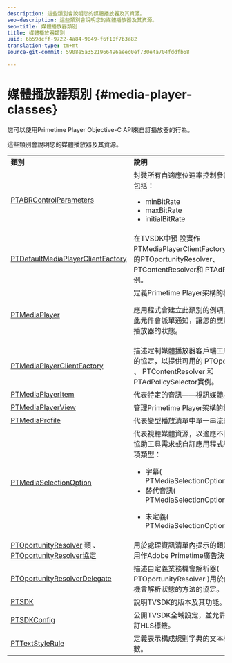 ```yaml
---
description: 這些類別會說明您的媒體播放器及其資源。
seo-description: 這些類別會說明您的媒體播放器及其資源。
seo-title: 媒體播放器類別
title: 媒體播放器類別
uuid: 6b59dcff-9722-4a84-9049-f6f10f7b3e82
translation-type: tm+mt
source-git-commit: 5908e5a3521966496aeec0ef730e4a704fddfb68

---
```



# 媒體播放器類別 {#media-player-classes}

您可以使用Primetime Player Objective-C API來自訂播放器的行為。

這些類別會說明您的媒體播放器及其資源。

<table frame="all" colsep="1" rowsep="1" id="table_bm2_wl2_2m"> 
 <tbody> 
  <tr rowsep="1"> 
   <td colname="1"><b>類別</b> </td> 
   <td colname="2"><b>說明</b> </td> 
  </tr> 
  <tr rowsep="1"> 
   <td colname="1"><span class="codeph"><a href="https://help.adobe.com/en_US/primetime/api/psdk/appledoc/Classes/PTABRControlParameters.html" format="html" scope="external"> PTABRControlParameters</a></span> </td> 
   <td colname="2">封裝所有自適應位速率控制參數。 支援的參數包括： 
    <ul id="ul_pnh_hm2_2m"> 
     <li id="li_46572FE1EB514AFF8C9F731E44DAF30B"><span class="codeph"> minBitRate</span> </li> 
     <li id="li_A10C75C9A5234241A5B84A4139F4D143"><span class="codeph"> maxBitRate</span> </li> 
     <li id="li_4E77E367A2E848D2B3E1A9C52209A7B2"><span class="codeph"> initialBitRate</span> </li> 
    </ul> </td> 
  </tr> 
  <tr rowsep="1"> 
   <td colname="1"><span class="codeph"><a href="https://help.adobe.com/en_US/primetime/api/psdk/appledoc/Classes/PTDefaultMediaPlayerClientFactory.html" format="html" scope="external"> PTDefaultMediaPlayerClientFactory</a></span> </td> 
   <td colname="2"> 在TVSDK中預 <span class="codeph"> 設實作PTMediaPlayerClientFactory</span> 。 它提供了可用 <span class="codeph"> 的PTOportunityResolver</span>、 <span class="codeph"> PTContentResolver</span>和 <span class="codeph"></span> PTAdPolicySelector實例。 </td> 
  </tr> 
  <tr rowsep="1"> 
   <td colname="1"><span class="codeph"><a href="https://help.adobe.com/en_US/primetime/api/psdk/appledoc/Classes/PTMediaPlayer.html" format="html" scope="external"> PTMediaPlayer</a></span> </td> 
   <td colname="2">定義Primetime Player架構的根元件。 <p>應用程式會建立此類別的例項，以播放媒體。 此元件會派單通知，讓您的應用程式隨時得知播放器的狀態。 </p> </td> 
  </tr> 
  <tr rowsep="1"> 
   <td colname="1"><span class="codeph"><a href="https://help.adobe.com/en_US/primetime/api/psdk/appledoc/Protocols/PTMediaPlayerClientFactory.html" format="html" scope="external"> PTMediaPlayerClientFactory</a></span> </td> 
   <td colname="2"> 描述定制媒體播放器客戶端工廠應實施的方法的協定，以提供可用的 <span class="codeph"> PTOportunityResolver</span> 、 <span class="codeph"> PTContentResolver</span> 和 <span class="codeph"></span> PTAdPolicySelector實例。 </td> 
  </tr> 
  <tr rowsep="1"> 
   <td colname="1"><span class="codeph"><a href="https://help.adobe.com/en_US/primetime/api/psdk/appledoc/Classes/PTMediaPlayerItem.html" format="html" scope="external"> PTMediaPlayerItem</a></span> </td> 
   <td colname="2"> 代表特定的音訊——視訊媒體。 </td> 
  </tr> 
  <tr rowsep="1"> 
   <td colname="1"><span class="codeph"><a href="https://help.adobe.com/en_US/primetime/api/psdk/appledoc/Classes/PTMediaPlayerView.html" format="html" scope="external"> PTMediaPlayerView</a></span> </td> 
   <td colname="2"> 管理Primetime Player架構的檢視元件。 </td> 
  </tr> 
  <tr rowsep="1"> 
   <td colname="1"><span class="codeph"><a href="https://help.adobe.com/en_US/primetime/api/psdk/appledoc/Classes/PTMediaProfile.html" format="html" scope="external"> PTMediaProfile</a></span> </td> 
   <td colname="2"> 代表變型播放清單中單一串流的描述檔。 </td> 
  </tr> 
  <tr rowsep="1"> 
   <td colname="1"><span class="codeph"><a href="https://help.adobe.com/en_US/primetime/api/psdk/appledoc/Classes/PTMediaSelectionOption.html" format="html" scope="external"> PTMediaSelectionOption</a></span> </td> 
   <td colname="2">代表視聽媒體資源，以適應不同的語言偏好、協助工具需求或自訂應用程式組態。 有效的選項類型： 
    <ul id="ul_p2q_gn2_2m"> 
     <li id="li_46BE5AE49732481FB6D336FFF896E5AD">字幕(<span class="codeph"> PTMediaSelectionOptionTypeSubtitle</span>) </li> 
     <li id="li_6CEADCA12D4A48B7AE4A539985F32119">替代音訊(<span class="codeph"> PTMediaSelectionOptionTypeAudio</span>) </li> 
     <li id="li_248D3D997F8A4B6E9B48869F84060D1F"> <p>未定義(<span class="codeph"> PTMediaSelectionOptionTypeUndefined</span>) </p> </li> 
    </ul> </td> 
  </tr> 
  <tr rowsep="1"> 
   <td colname="1"><span class="codeph"><a href="https://help.adobe.com/en_US/primetime/api/psdk/appledoc/Classes/PTOpportunityResolver.html" format="html" scope="external"> PTOportunityResolver</a> 類 </span> 、 <span class="codeph"><a href="https://help.adobe.com/en_US/primetime/api/psdk/appledoc/Protocols/PTOpportunityResolver.html" format="html" scope="external"> PTOportunityResolver協定</a></span> </td> 
   <td colname="2"> 用於處理資訊清單內提示的類別，這些提示將用作Adobe Primetime廣告決策程式的位置。 </td> 
  </tr> 
  <tr rowsep="1"> 
   <td colname="1"><span class="codeph"><a href="https://help.adobe.com/en_US/primetime/api/psdk/appledoc/Protocols/PTOpportunityResolverDelegate.html" format="html" scope="external"> PTOportunityResolverDelegate</a></span> </td> 
   <td colname="2"> 描述自定義業務機會解析器( <span class="codeph"> PTOportunityResolver</span> )用於向委派通信業務機會解析狀態的方法的協定。 </td> 
  </tr> 
  <tr rowsep="1"> 
   <td colname="1"><span class="codeph"><a href="https://help.adobe.com/en_US/primetime/api/psdk/appledoc/Classes/PTSDK.html" format="html" scope="external"> PTSDK</a></span> </td> 
   <td colname="2"> 說明TVSDK的版本及其功能。 </td> 
  </tr> 
  <tr rowsep="1"> 
   <td colname="1"><span class="codeph"><a href="https://help.adobe.com/en_US/primetime/api/psdk/appledoc/Classes/PTSDKConfig.html" format="html" scope="external"> PTSDKConfig</a></span> </td> 
   <td colname="2"> 公開TVSDK全域設定，並允許應用程式訂閱自訂HLS標籤。 </td> 
  </tr> 
  <tr rowsep="1"> 
   <td colname="1"><span class="codeph"><a href="https://help.adobe.com/en_US/primetime/api/psdk/appledoc/Classes/PTTextStyleRule.html" format="html" scope="external"> PTTextStyleRule</a></span> </td> 
   <td colname="2"> 定義表示構成規則字典的文本樣式屬性鍵的常數。 </td> 
  </tr> 
 </tbody> 
</table>

